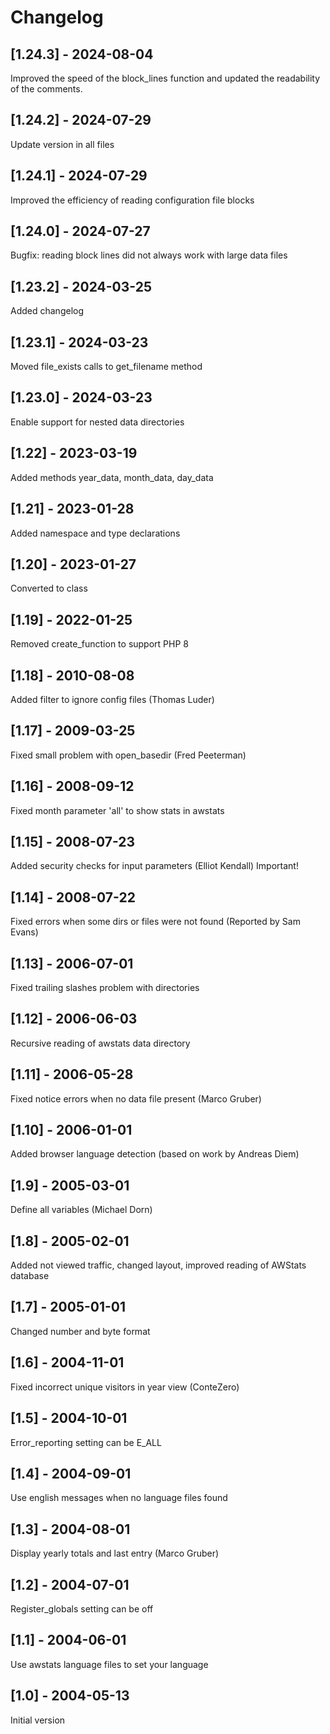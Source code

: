 # Changelog

## [1.24.3] - 2024-08-04
Improved the speed of the block_lines function and updated the readability of the comments.

## [1.24.2] - 2024-07-29
Update version in all files

## [1.24.1] - 2024-07-29
Improved the efficiency of reading configuration file blocks

## [1.24.0] - 2024-07-27
Bugfix: reading block lines did not always work with large data files

## [1.23.2] - 2024-03-25
Added changelog

## [1.23.1] - 2024-03-23
Moved file_exists calls to get_filename method

## [1.23.0] - 2024-03-23
Enable support for nested data directories

## [1.22] - 2023-03-19
Added methods year_data, month_data, day_data

## [1.21] - 2023-01-28
Added namespace and type declarations

## [1.20] - 2023-01-27
Converted to class

## [1.19] - 2022-01-25
Removed create_function to support PHP 8

## [1.18] - 2010-08-08
Added filter to ignore config files (Thomas Luder)

## [1.17] - 2009-03-25
Fixed small problem with open_basedir (Fred Peeterman)

## [1.16] - 2008-09-12
Fixed month parameter 'all' to show stats in awstats

## [1.15] - 2008-07-23
Added security checks for input parameters (Elliot Kendall) Important!

## [1.14] - 2008-07-22
Fixed errors when some dirs or files were not found (Reported by Sam Evans)

## [1.13] - 2006-07-01
Fixed trailing slashes problem with directories

## [1.12] - 2006-06-03
Recursive reading of awstats data directory

## [1.11] - 2006-05-28
Fixed notice errors when no data file present (Marco Gruber)

## [1.10] - 2006-01-01
Added browser language detection (based on work by Andreas Diem)

## [1.9] - 2005-03-01
Define all variables (Michael Dorn)

## [1.8] - 2005-02-01
Added not viewed traffic, changed layout, improved reading of AWStats database

## [1.7] - 2005-01-01
Changed number and byte format

## [1.6] - 2004-11-01
Fixed incorrect unique visitors in year view (ConteZero)

## [1.5] - 2004-10-01
Error_reporting setting can be E_ALL

## [1.4] - 2004-09-01
Use english messages when no language files found

## [1.3] - 2004-08-01
Display yearly totals and last entry (Marco Gruber)

## [1.2] - 2004-07-01
Register_globals setting can be off

## [1.1] - 2004-06-01
Use awstats language files to set your language

## [1.0] - 2004-05-13
Initial version

